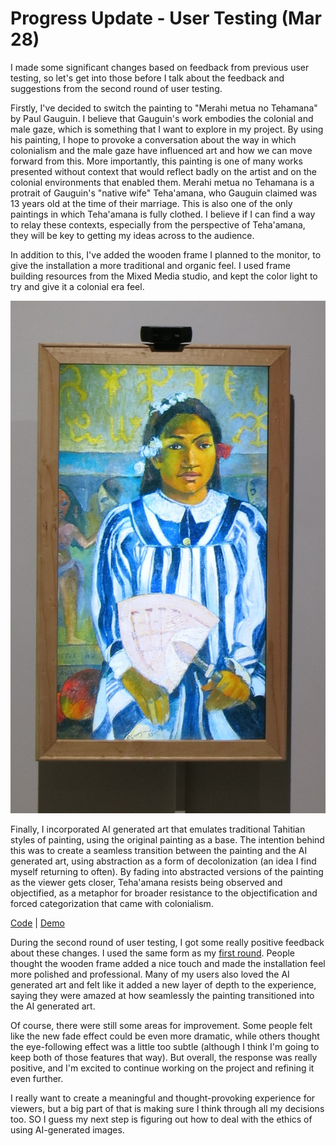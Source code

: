 # Progress Update - User Testing (Mar 28)
I made some significant changes based on feedback from previous user testing, so let's get into those before I talk about the feedback and suggestions from the second round of user testing.

Firstly, I've decided to switch the painting to "Merahi metua no Tehamana" by Paul Gauguin. I believe that Gauguin's work embodies the colonial and male gaze, which is something that I want to explore in my project. By using his painting, I hope to provoke a conversation about the way in which colonialism and the male gaze have influenced art and how we can move forward from this. More importantly, this painting is one of many works presented without context that would reflect badly on the artist and on the colonial environments that enabled them. Merahi metua no Tehamana is a protrait of Gauguin's "native wife" Teha'amana, who Gauguin claimed was 13 years old at the time of their marriage. This is also one of the only paintings in which Teha'amana is fully clothed. I believe if I can find a way to relay these contexts, especially from the perspective of Teha'amana, they will be key to getting my ideas across to the audience.

In addition to this, I've added the wooden frame I planned to the monitor, to give the installation a more traditional and organic feel. I used frame building resources from the Mixed Media studio, and kept the color light to try and give it a colonial era feel.

<p align="center">
  <img width="600" src="https://github.com/mlk525/capstone/blob/main/images/IMG_1528%20(2).JPG">
</p>

Finally, I incorporated AI generated art that emulates traditional Tahitian styles of painting, using the original painting as a base. The intention behind this was to create a seamless transition between the painting and the AI generated art, using abstraction as a form of decolonization (an idea I find myself returning to often). By fading into abstracted versions of the painting as the viewer gets closer, Teha'amana resists being observed and objectified, as a metaphor for broader resistance to the objectification and forced categorization that came with colonialism.

[Code](https://editor.p5js.org/taxicabguy/sketches/2da17lkPg) | [Demo](https://editor.p5js.org/taxicabguy/full/2da17lkPg)

During the second round of user testing, I got some really positive feedback about these changes. I used the same form as my [first round](https://github.com/mlk525/capstone/blob/main/Update_Feb28.md). 
People thought the wooden frame added a nice touch and made the installation feel more polished and professional. Many of my users also loved the AI generated art and felt like it added a new layer of depth to the experience, saying they were amazed at how seamlessly the painting transitioned into the AI generated art.

Of course, there were still some areas for improvement. Some people felt like the new fade effect could be even more dramatic, while others thought the eye-following effect was a little too subtle (although I think I'm going to keep both of those features that way). But overall, the response was really positive, and I'm excited to continue working on the project and refining it even further.

I really want to create a meaningful and thought-provoking experience for viewers, but a big part of that is making sure I think through all my decisions too. SO I guess my next step is figuring out how to deal with the ethics of using AI-generated images.
